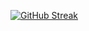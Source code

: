 [![GitHub Streak](https://github-readme-streak-stats.herokuapp.com?user=archisketch-thangly&theme=dark)](https://github.com/archisketch-thangly)
